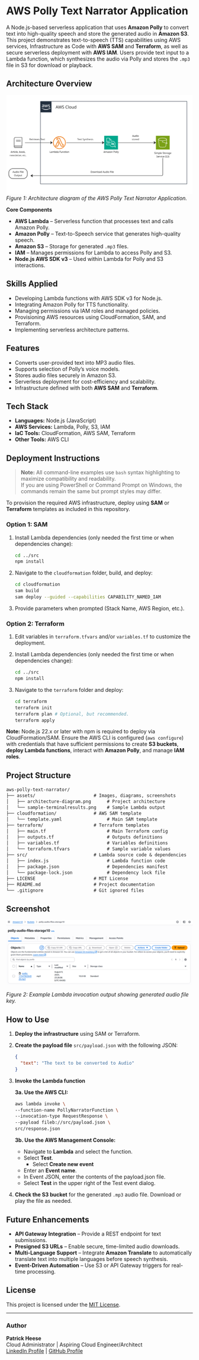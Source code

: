 # AWS Polly Text Narrator Application
A Node.js-based serverless application that uses **Amazon Polly** to convert text into high-quality speech and store the generated audio in **Amazon S3**. This project demonstrates text-to-speech (TTS) capabilities using AWS services, Infrastructure as Code with **AWS SAM** and **Terraform**, as well as secure serverless deployment with **AWS IAM**. Users provide text input to a Lambda function, which synthesizes the audio via Polly and stores the `.mp3` file in S3 for download or playback.

## Architecture Overview
![Architecture Diagram](assets/architecture-diagram.png)  
*Figure 1: Architecture diagram of the AWS Polly Text Narrator Application.*

**Core Components**  
- **AWS Lambda** – Serverless function that processes text and calls Amazon Polly.  
- **Amazon Polly** – Text-to-Speech service that generates high-quality speech.  
- **Amazon S3** – Storage for generated `.mp3` files.  
- **IAM** – Manages permissions for Lambda to access Polly and S3.  
- **Node.js AWS SDK v3** – Used within Lambda for Polly and S3 interactions.

## Skills Applied
- Developing Lambda functions with AWS SDK v3 for Node.js.  
- Integrating Amazon Polly for TTS functionality.  
- Managing permissions via IAM roles and managed policies.  
- Provisioning AWS resources using CloudFormation, SAM, and Terraform.  
- Implementing serverless architecture patterns.

## Features
- Converts user-provided text into MP3 audio files.  
- Supports selection of Polly’s voice models.
- Stores audio files securely in Amazon S3.  
- Serverless deployment for cost-efficiency and scalability.  
- Infrastructure defined with both **AWS SAM** and **Terraform**.

## Tech Stack
- **Languages:** Node.js (JavaScript)  
- **AWS Services:** Lambda, Polly, S3, IAM  
- **IaC Tools:** CloudFormation, AWS SAM, Terraform  
- **Other Tools:** AWS CLI

## Deployment Instructions
> **Note:** All command-line examples use `bash` syntax highlighting to maximize compatibility and readability.  
> If you are using PowerShell or Command Prompt on Windows, the commands remain the same but prompt styles may differ.

To provision the required AWS infrastructure, deploy using **SAM** or **Terraform** templates as included in this repository.

### Option 1: **SAM**
1. Install Lambda dependencies (only needed the first time or when dependencies change):
   ```bash
   cd ../src
   npm install
   ```
   
2. Navigate to the `cloudformation` folder, build, and deploy:
   ```bash
   cd cloudformation
   sam build
   sam deploy --guided --capabilities CAPABILITY_NAMED_IAM
   ```

3. Provide parameters when prompted (Stack Name, AWS Region, etc.).

### Option 2: **Terraform**
1. Edit variables in `terraform.tfvars` and/or `variables.tf` to customize the deployment.

2. Install Lambda dependencies (only needed the first time or when dependencies change):
   ```bash
   cd ../src
   npm install
   ```
   
3. Navigate to the `terraform` folder and deploy:
   ```bash
   cd terraform
   terraform init
   terraform plan # Optional, but recommended.
   terraform apply
   ```

**Note:** Node.js 22.x or later with npm is required to deploy via CloudFormation/SAM. Ensure the AWS CLI is configured (`aws configure`) with credentials that have sufficient permissions to create **S3 buckets**, **deploy Lambda functions**, interact with **Amazon Polly**, and manage **IAM roles**.

## Project Structure
```plaintext
aws-polly-text-narrator/
├── assets/                      # Images, diagrams, screenshots
│   ├── architecture-diagram.png      # Project architecture
│   └── sample-terminalresults.png    # Sample Lambda output
├── cloudformation/              # AWS SAM template
│   └── template.yaml                 # Main SAM template
├── terraform/                   # Terraform templates
│   ├── main.tf                       # Main Terraform config
│   ├── outputs.tf					  # Outputs definitions
│   ├── variables.tf                  # Variables definitions
│   └── terraform.tfvars              # Sample variable values
├── src/                         # Lambda source code & dependencies
│   ├── index.js                      # Lambda function code
│   ├── package.json                  # Dependencies manifest
│   └── package-lock.json             # Dependency lock file
├── LICENSE                      # MIT License
├── README.md                    # Project documentation
└── .gitignore                   # Git ignored files
```

## Screenshot
![Labeled Output](assets/sample-terminalresults.png)

*Figure 2: Example Lambda invocation output showing generated audio file key.*

## How to Use

1. **Deploy the infrastructure** using SAM or Terraform.

2. **Create the payload file** `src/payload.json` with the following JSON:
   ```json
   {
     "text": "The text to be converted to Audio"
   }
   ```

3. **Invoke the Lambda function**  

   **3a. Use the AWS CLI:**
	 
     ```bash
     aws lambda invoke \
	 --function-name PollyNarratorFunction \
	 --invocation-type RequestResponse \
	 --payload fileb://src/payload.json \
	 src/response.json
     ```

   **3b. Use the AWS Management Console:**
   - Navigate to **Lambda** and select the function.  
   - Select **Test**.
	 - Select **Create new event**
   - Enter an **Event name**.
   - In Event JSON, enter the contents of the payload.json file.
   - Select **Test** in the upper right of the Test event dialog.

4. **Check the S3 bucket** for the generated `.mp3` audio file. Download or play the file as needed.

## Future Enhancements
- **API Gateway Integration** – Provide a REST endpoint for text submissions.
- **Presigned S3 URLs** – Enable secure, time-limited audio downloads.
- **Multi-Language Support** – Integrate **Amazon Translate** to automatically translate text into multiple languages before speech synthesis.
- **Event-Driven Automation** – Use S3 or API Gateway triggers for real-time processing.

## License
This project is licensed under the [MIT License](LICENSE).

---

### Author
**Patrick Heese**  
Cloud Administrator | Aspiring Cloud Engineer/Architect  
[LinkedIn Profile](https://www.linkedin.com/in/patrick-heese/) | [GitHub Profile](https://github.com/patrick-heese)
